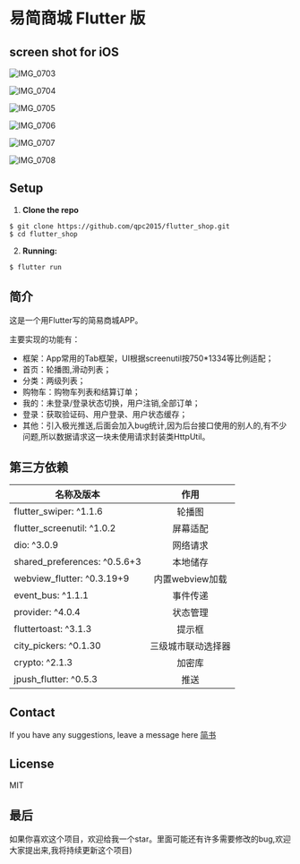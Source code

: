 # 易简商城 Flutter 版

##  screen shot for iOS

![IMG_0703](https://github.com/qpc2015/flutter_shop/blob/master/screenshot/IMG_0703.PNG)

![IMG_0704](https://github.com/qpc2015/flutter_shop/blob/master/screenshot/IMG_0704.PNG)

![IMG_0705](https://github.com/qpc2015/flutter_shop/blob/master/screenshot/IMG_0705.PNG)

![IMG_0706](https://github.com/qpc2015/flutter_shop/blob/master/screenshot/IMG_0706.PNG)

![IMG_0707](https://github.com/qpc2015/flutter_shop/blob/master/screenshot/IMG_0707.PNG)

![IMG_0708](https://github.com/qpc2015/flutter_shop/blob/master/screenshot/IMG_0708.PNG)



## Setup

1. **Clone the repo**

```
$ git clone https://github.com/qpc2015/flutter_shop.git
$ cd flutter_shop
```

2. **Running:**

```
$ flutter run
```




## 简介

这是一个用Flutter写的简易商城APP。

主要实现的功能有：
* 框架：App常用的Tab框架，UI根据screenutil按750*1334等比例适配；
* 首页：轮播图,滑动列表；
* 分类：两级列表；
* 购物车：购物车列表和结算订单；
* 我的：未登录/登录状态切换，用户注销,全部订单；
* 登录：获取验证码、用户登录、用户状态缓存；
* 其他：引入极光推送,后面会加入bug统计,因为后台接口使用的别人的,有不少问题,所以数据请求这一块未使用请求封装类HttpUtil。



## 第三方依赖

| 名称及版本                   |        作用        |
| ---------------------------- | :----------------: |
| flutter_swiper: ^1.1.6       |       轮播图       |
| flutter_screenutil: ^1.0.2   |      屏幕适配      |
| dio: ^3.0.9                  |      网络请求      |
| shared_preferences: ^0.5.6+3 |      本地储存      |
| webview_flutter: ^0.3.19+9   |  内置webview加载   |
| event_bus: ^1.1.1            |      事件传递      |
| provider: ^4.0.4             |      状态管理      |
| fluttertoast: ^3.1.3         |       提示框       |
| city_pickers: ^0.1.30        | 三级城市联动选择器 |
| crypto: ^2.1.3               |       加密库       |
| jpush_flutter: ^0.5.3        |        推送        |



## Contact

If you have any suggestions, leave a message here
[简书](https://www.jianshu.com/p/d3f6f3659362)



## License

MIT

## 最后

如果你喜欢这个项目，欢迎给我一个star。里面可能还有许多需要修改的bug,欢迎大家提出来,我将持续更新这个项目)
